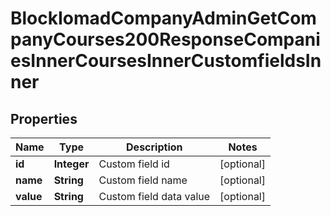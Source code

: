 

# BlockIomadCompanyAdminGetCompanyCourses200ResponseCompaniesInnerCoursesInnerCustomfieldsInner


## Properties

| Name | Type | Description | Notes |
|------------ | ------------- | ------------- | -------------|
|**id** | **Integer** | Custom field id |  [optional] |
|**name** | **String** | Custom field name |  [optional] |
|**value** | **String** | Custom field data value |  [optional] |



